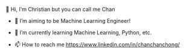 👋 Hi, I'm Christian but you can call me Chan
- 👀 I’m aiming to be Machine Learning Engineer!

- 🌱 I’m currently learning Machine Learning, Python, etc.

- 📫 How to reach me https://www.linkedin.com/in/chanchanchong/

<!---
chanchanchong/chanchanchong is a ✨ special ✨ repository because its `README.md` (this file) appears on your GitHub profile.
You can click the Preview link to take a look at your changes.
--->
